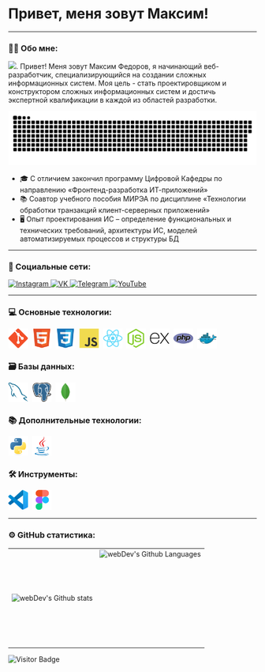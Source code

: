 # Привет, меня зовут Максим!

---

### :man_technologist: Обо мне:

<img src="https://media.giphy.com/media/WUlplcMpOCEmTGBtBW/giphy.gif" width="30px">. 
Привет! Меня зовут Максим Федоров, я начинающий веб-разработчик, специализирующийся на создании сложных информационных систем. Моя цель - стать проектировщиком и конструктором сложных информационных систем и достичь экспертной квалификации в каждой из областей разработки.

<p align="center">
 <img width="600" src="assets/github-snake.svg" alt="snake"/>
</p>

- 🎓 С отличием закончил программу Цифровой Кафедры по направлению «Фронтенд-разработка ИТ-приложений»
- 📚 Соавтор учебного пособия МИРЭА по дисциплине «Технологии обработки транзакций клиент-серверных приложений»
- 🖥 Опыт проектирования ИС – определение функциональных и технических требований, архитектуры ИС, моделей автоматизируемых процессов и структуры БД
---

### 🤝 Социальные сети:

  <div id="badges">
  <a href="https://instagram.com/maxikfedorov" target="_blank">
    <img src="https://cdn-icons-png.flaticon.com/512/174/174855.png" width="40" height="40" alt="Instagram" />
  </a>
  <a href="https://vk.com/maxikfedorov" target="_blank">
    <img src="https://cdn-icons-png.flaticon.com/512/145/145813.png" width="40" height="40" alt="VK" />
  </a>
  <a href="https://t.me/maxikfedorov" target="_blank">
    <img src="https://cdn-icons-png.flaticon.com/512/2111/2111646.png" width="40" height="40" alt="Telegram" />
  </a>
  <a href="https://www.youtube.com/@maxikfedorov" target="_blank">
    <img src="https://cdn-icons-png.flaticon.com/512/3670/3670147.png" width="40" height="40" alt="YouTube" />
  </a>
</div>


---

### 💻 Основные технологии:

<div>
  <img src="https://github.com/devicons/devicon/blob/master/icons/git/git-original.svg" title="git" alt="git" width="40" height="40"/>&nbsp;
  <img src="https://github.com/devicons/devicon/blob/master/icons/html5/html5-original.svg" title="html5" alt="html5" width="40" height="40"/>&nbsp;
  <img src="https://github.com/devicons/devicon/blob/master/icons/css3/css3-original.svg" title="css" alt="css" width="40" height="40"/>&nbsp;
  <img src="https://github.com/devicons/devicon/blob/master/icons/javascript/javascript-original.svg" title="javascript" alt="javascript" width="40" height="40"/>&nbsp;
  <img src="https://github.com/devicons/devicon/blob/master/icons/react/react-original.svg" title="reactjs" alt="reactjs" width="40" height="40"/>&nbsp;
  <img src="https://github.com/devicons/devicon/blob/master/icons/nodejs/nodejs-original.svg" title="nodejs" alt="nodejs" width="40" height="40"/>&nbsp;
  <img src="https://github.com/devicons/devicon/blob/master/icons/express/express-original.svg" title="express" alt="express" width="40" height="40"/>&nbsp;
  <img src="https://github.com/devicons/devicon/blob/master/icons/php/php-original.svg" title="PHP" alt="PHP" width="40" height="40"/>&nbsp;
 <img src="https://github.com/devicons/devicon/blob/master/icons/docker/docker-original.svg" title="Docker" alt="Docker" width="40" height="40"/>&nbsp;
</div>

### 🗃️ Базы данных:

<div>
  <img src="https://github.com/devicons/devicon/blob/master/icons/mysql/mysql-original.svg" title="MySQL" alt="MySQL" width="40" height="40"/>&nbsp;
  <img src="https://github.com/devicons/devicon/blob/master/icons/postgresql/postgresql-original.svg" title="PostgreSQL" alt="PostgreSQL" width="40" height="40"/>&nbsp;
  <img src="https://github.com/devicons/devicon/blob/master/icons/mongodb/mongodb-original.svg" title="mongodb" alt="mongodb" width="40" height="40"/>&nbsp;
</div>

### 📚 Дополнительные технологии:

<div>
  <img src="https://github.com/devicons/devicon/blob/master/icons/python/python-original.svg" title="Python" alt="Python" width="40" height="40"/>&nbsp;
  <img src="https://github.com/devicons/devicon/blob/master/icons/java/java-original.svg" title="Java" alt="Java" width="40" height="40"/>&nbsp;
 
</div>

### 🛠 Инструменты:

<div>
  <img src="https://github.com/devicons/devicon/blob/master/icons/vscode/vscode-original.svg" title="VS Code" alt="VS Code" width="40" height="40"/>&nbsp;
<!--   <img src="assets/postman.svg" title="Postman" alt="Postman" width="40" height="40"/>&nbsp; -->
  <img src="https://github.com/devicons/devicon/blob/master/icons/figma/figma-original.svg" title="Figma" alt="Figma" width="40" height="40"/>&nbsp;
<!--   <img src="assets/perplexity_ai.svg" title="Perplexity AI" alt="Perplexity AI" width="40" height="40"/>&nbsp;
  <img src="assets/chat_gpt.svg" title="Chat GPT" alt="Chat GPT" width="40" height="40"/>&nbsp; -->
</div>

---

### ⚙️ GitHub статистика:

<table>
  <tr>
    <td>
      <img align="left" src="http://github-readme-streak-stats.herokuapp.com?user=maxikfedorov&theme=dark&background=000000" alt="webDev's Github stats" />
    </td>
    <td>
      <img height="195px" align="right" alt="webDev's Github Languages" src="https://github-readme-stats-sigma-five.vercel.app/api/top-langs/?username=maxikfedorov&layout=compact&theme=vision-friendly-dark" />
    </td>
  </tr>
</table>

![Visitor Badge](https://visitor-badge.laobi.icu/badge?page_id=filimonovalexey)
